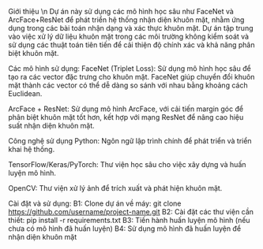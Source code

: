 Giới thiệu
\n
Dự án này sử dụng các mô hình học sâu như FaceNet và ArcFace+ResNet để phát triển hệ thống nhận diện khuôn mặt, nhằm ứng dụng trong các bài toán nhận dạng và xác thực khuôn mặt. Dự án tập trung vào việc xử lý dữ liệu khuôn mặt trong các môi trường không kiểm soát và sử dụng các thuật toán tiên tiến để cải thiện độ chính xác và khả năng phân biệt khuôn mặt.

Các mô hình sử dụng:
FaceNet (Triplet Loss): Sử dụng mô hình học sâu để tạo ra các vector đặc trưng cho khuôn mặt. FaceNet giúp chuyển đổi khuôn mặt thành các vector có thể dễ dàng so sánh với nhau bằng khoảng cách Euclidean.

ArcFace + ResNet: Sử dụng mô hình ArcFace, với cải tiến margin góc để phân biệt khuôn mặt tốt hơn, kết hợp với mạng ResNet để nâng cao hiệu suất nhận diện khuôn mặt.

Công nghệ sử dụng
Python: Ngôn ngữ lập trình chính để phát triển và triển khai hệ thống.

TensorFlow/Keras/PyTorch: Thư viện học sâu cho việc xây dựng và huấn luyện mô hình.

OpenCV: Thư viện xử lý ảnh để trích xuất và phát hiện khuôn mặt.

Cài đặt và sử dụng: 
B1: Clone dự án về máy: 
git clone https://github.com/username/project-name.git
B2: Cài đặt các thư viện cần thiết:
pip install -r requirements.txt
B3: Tiến hành huấn luyện mô hình (nếu chưa có mô hình đã huấn luyện)
B4: Sử dụng mô hình đã huấn luyện để nhận diện khuôn mặt
